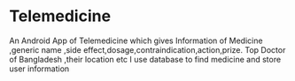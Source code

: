 # Telemedicine
An Android App of Telemedicine which gives Information of Medicine ,generic name ,side effect,dosage,contraindication,action,prize.
Top Doctor of Bangladesh ,their location etc
I use database to find medicine and store user information
